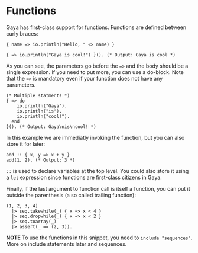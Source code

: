 # Functions

Gaya has first-class support for functions. Functions are defined between curly
braces:

```
{ name => io.println("Hello, " <> name) }

{ => io.println("Gaya is cool!") }(). (* Output: Gaya is cool *)
```

As you can see, the parameters go before the `=>` and the body should be a
single expression. If you need to put more, you can use a do-block. Note that
the `=>` is mandatory even if your function does not have any parameters.

```
(* Multiple statments *)
{ => do
    io.println("Gaya").
    io.println("is").
    io.println("cool!").
  end
}(). (* Output: Gaya\nis\ncool! *)
```

In this example we are immediatly invoking the function, but you can also store
it for later:

```
add :: { x, y => x + y }
add(1, 2). (* Output: 3 *)
```

`::` is used to declare variables at the top level. You could also store it
using a `let` expression since functions are first-class citizens in Gaya.

Finally, if the last argument to function call is itself a function, you can
put it outside the parenthesis (a so called trailing function):

```
(1, 2, 3, 4)
  |> seq.takewhile(_) { x => x < 4 }
  |> seq.dropwhile(_) { x => x < 2 }
  |> seq.toarray(_)
  |> assert(_ == (2, 3)).
```

**NOTE** To use the functions in this snippet, you need to `include
"sequences"`. More on include statements later and sequences.
